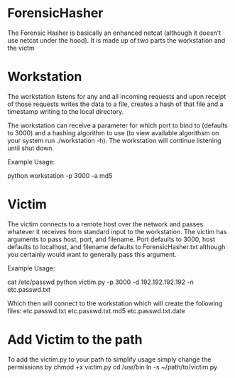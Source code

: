 # ForensicHasher

The Forensic Hasher is basically an enhanced netcat (although it doesn't use netcat under the hood). It is made up of two parts the workstation and the victm

# Workstation
The workstation listens for any and all incoming requests and upon receipt of those requests writes the data to a file, creates a hash of that file and a timestamp writing to the local directory.

The workstation can receive a parameter for which port to bind to (defaults to 3000) and a hashing algorithm to use (to view available algorithsm on your system run ./workstation -h). The workstation will continue listening until shut down.

Example Usage:

python workstation -p 3000 -a md5

# Victim
The victim connects to a remote host over the network and passes whatever it receives from standard input to the workstation. The victim has arguments to pass host, port, and filename. Port defaults to 3000, host defaults to localhost, and filename defaults to ForensicHasher.txt although you certainly would want to generally pass this argument. 

Example Usage:

cat /etc/passwd python victim.py -p 3000 -d 192.192.192.192 -n etc.passwd.txt

Which then will connect to the workstation which will create the following files:
etc.passwd.txt
etc.passwd.txt.md5
etc.passwd.txt.date

# Add Victim to the path
To add the victim.py to your path to simplify usage simply change the permissions by
chmod +x victim.py
cd /usr/bin
ln -s ~/path/to/victim.py
